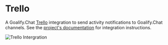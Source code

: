 # Trello

A Goalify.Chat [Trello](https://trello.com/) integration to send activity notifications to Goalify.Chat channels. See the [project's documentation](https://github.com/GezimSejdiu/Rocket.Chat-Trello-Integration) for integration instructions.

![Trello Intergration](Trello-Integration.png)
